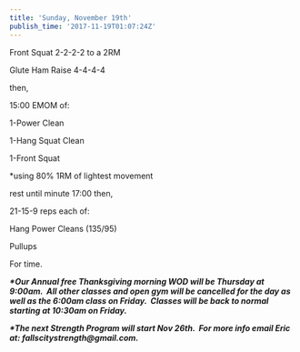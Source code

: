 ```yaml
---
title: 'Sunday, November 19th'
publish_time: '2017-11-19T01:07:24Z'
---
```


Front Squat 2-2-2-2 to a 2RM

Glute Ham Raise 4-4-4-4

then,

15:00 EMOM of:

1-Power Clean

1-Hang Squat Clean

1-Front Squat

\*using 80% 1RM of lightest movement

rest until minute 17:00 then,

21-15-9 reps each of:

Hang Power Cleans (135/95)

Pullups

For time.

***\*Our Annual free Thanksgiving morning WOD will be Thursday at
9:00am.  All other classes and open gym will be cancelled for the day as
well as the 6:00am class on Friday.  Classes will be back to normal
starting at 10:30am on Friday.***

***\*The next Strength Program will start Nov 26th.  For more info email
Eric at: fallscitystrength\@gmail.com.***
